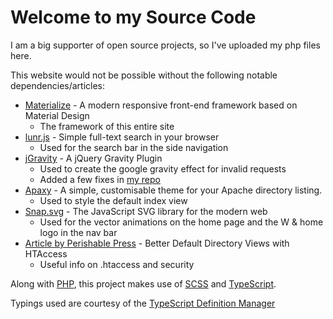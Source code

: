 # Welcome to my Source Code

I am a big supporter of open source projects, so I've uploaded my php files here.

This website would not be possible without the following notable dependencies/articles:

* [Materialize](http://materializecss.com/) - A modern responsive front-end framework based on Material Design
    * The framework of this entire site
* [lunr.js](http://lunrjs.com/) - Simple full-text search in your browser
    * Used for the search bar in the side navigation
* [jGravity](http://tinybigideas.com/plugins/jquery-gravity/) - A jQuery Gravity Plugin
    * Used to create the google gravity effect for invalid requests
    * Added a few fixes in [my repo](https://github.com/AllanWang/jGravity)
* [Apaxy](http://adamwhitcroft.com/apaxy/) - A simple, customisable theme for your Apache directory listing.
    * Used to style the default index view
* [Snap.svg](http://snapsvg.io/) - The JavaScript SVG library for the modern web
    * Used for the vector animations on the home page and the W & home logo in the nav bar
* [Article by Perishable Press](https://perishablepress.com/better-default-directory-views-with-htaccess/) - Better Default Directory Views with HTAccess
    * Useful info on .htaccess and security
        
Along with [PHP](http://php.net/), this project makes use of [SCSS](http://sass-lang.com/) and [TypeScript](https://www.typescriptlang.org/).

Typings used are courtesy of the [TypeScript Definition Manager](https://github.com/typings/typings)